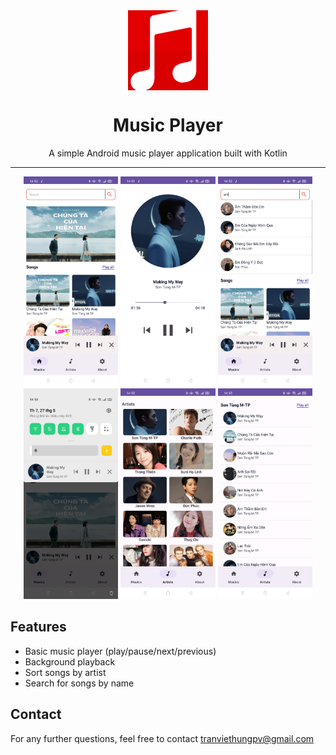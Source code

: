 <div align="center">
    <img src="./app/src/main/ic_launcher-playstore.png" width="128" height="128" style="display: block; margin: 0 auto"/>
    <h1>Music Player</h1>
    <p>A simple Android music player application built with Kotlin</p>
</div>

---

<p align="center">
  <img src="./Screenshots/1.jpg" width="30%" />
  <img src="./Screenshots/2.jpg" width="30%" />
  <img src="./Screenshots/3.jpg" width="30%" />
  <img src="./Screenshots/4.jpg" width="30%" />
  <img src="./Screenshots/5.jpg" width="30%" />
  <img src="./Screenshots/6.jpg" width="30%" />
</p>

## Features
- Basic music player (play/pause/next/previous)
- Background playback
- Sort songs by artist
- Search for songs by name

## Contact
For any further questions, feel free to contact tranviethungpv@gmail.com
